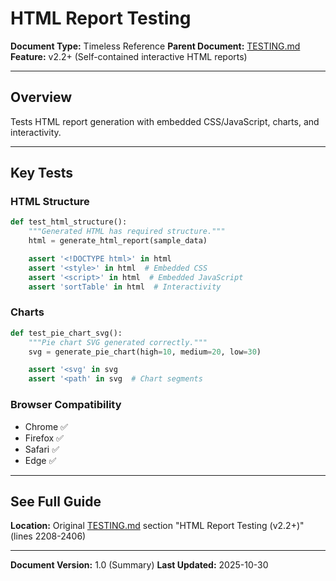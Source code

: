 # HTML Report Testing

**Document Type:** Timeless Reference
**Parent Document:** [TESTING.md](../TESTING.md)
**Feature:** v2.2+ (Self-contained interactive HTML reports)

---

## Overview

Tests HTML report generation with embedded CSS/JavaScript, charts, and interactivity.

---

## Key Tests

### HTML Structure
```python
def test_html_structure():
    """Generated HTML has required structure."""
    html = generate_html_report(sample_data)

    assert '<!DOCTYPE html>' in html
    assert '<style>' in html  # Embedded CSS
    assert '<script>' in html  # Embedded JavaScript
    assert 'sortTable' in html  # Interactivity
```

### Charts
```python
def test_pie_chart_svg():
    """Pie chart SVG generated correctly."""
    svg = generate_pie_chart(high=10, medium=20, low=30)

    assert '<svg' in svg
    assert '<path' in svg  # Chart segments
```

### Browser Compatibility
- Chrome ✅
- Firefox ✅
- Safari ✅
- Edge ✅

---

## See Full Guide

**Location:** Original [TESTING.md](../TESTING.md) section "HTML Report Testing (v2.2+)" (lines 2208-2406)

---

**Document Version:** 1.0 (Summary)
**Last Updated:** 2025-10-30

